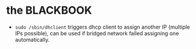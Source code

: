 # the BLACKBOOK

-   `sudo /sbin/dhclient` triggers dhcp client to assign another IP (multiple IPs possible), can be used if bridged network failed assigning one automatically.
